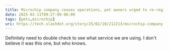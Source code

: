 ```yaml
---
title: Microchip company ceases operations, pet owners urged to re-register
date: 2025-02-11T09:27:09-06:00
tags: [pets,microchip]
uri: https://tech.slashdot.org/story/25/02/10/212213/microchip-company-ceases-operations-pet-owners-urged-to-re-register?utm_source=rss1.0mainlinkanon&utm_medium=feed
---
```


Definitely need to double check to see what service we are using. I don't believe it was this one, but who knows.
